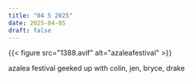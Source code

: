 ```yaml
---
title: "04 5 2025"
date: 2025-04-05
draft: false
---
```


{{< figure src="1388.avif" alt="azaleafestival" >}}

azalea festival
geeked up with colin, jen, bryce, drake 